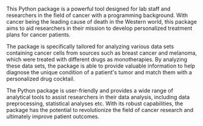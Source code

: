 This Python package is a powerful tool designed for lab staff and researchers in the field of cancer with a programming background. With cancer being the leading cause of death in the Western world, this package aims to aid researchers in their mission to develop personalized treatment plans for cancer patients.

The package is specifically tailored for analyzing various data sets containing cancer cells from sources such as breast cancer and melanoma, which were treated with different drugs as monotherapies. By analyzing these data sets, the package is able to provide valuable information to help diagnose the unique condition of a patient's tumor and match them with a personalized drug cocktail.

The Python package is user-friendly and provides a wide range of analytical tools to assist researchers in their data analysis, including data preprocessing, statistical analyses etc. With its robust capabilities, the package has the potential to revolutionize the field of cancer research and ultimately improve patient outcomes.
